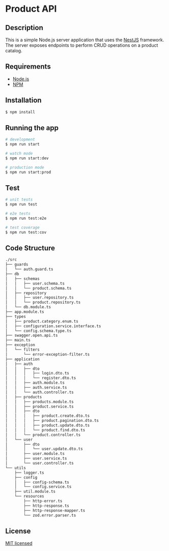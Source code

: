 # Product API

## Description

This is a simple Node.js server application that uses the [NestJS](https://nestjs.com/) framework. The server exposes endpoints to perform CRUD operations on a product catalog.

## Requirements

-   [Node.js](https://nodejs.org/en/)
-   [NPM](https://www.npmjs.com/)

## Installation

```bash
$ npm install
```

## Running the app

```bash
# development
$ npm run start

# watch mode
$ npm run start:dev

# production mode
$ npm run start:prod
```

## Test

```bash
# unit tests
$ npm run test

# e2e tests
$ npm run test:e2e

# test coverage
$ npm run test:cov
```

## Code Structure

```bash
./src
├── guards
│   └── auth.guard.ts
├── db
│   ├── schemas
│   │   ├── user.schema.ts
│   │   └── product.schema.ts
│   ├── repository
│   │   ├── user.repository.ts
│   │   └── product.repository.ts
│   └── db.module.ts
├── app.module.ts
├── types
│   ├── product.category.enum.ts
│   ├── configuration.service.interface.ts
│   └── config.schema.type.ts
├── swagger.open.api.ts
├── main.ts
├── exception
│   └── filters
│       └── error-exception-filter.ts
├── application
│   ├── auth
│   │   ├── dto
│   │   │   ├── login.dto.ts
│   │   │   └── register.dto.ts
│   │   ├── auth.module.ts
│   │   ├── auth.service.ts
│   │   └── auth.controller.ts
│   ├── products
│   │   ├── products.module.ts
│   │   ├── product.service.ts
│   │   ├── dto
│   │   │   ├── product.create.dto.ts
│   │   │   ├── product.pagination.dto.ts
│   │   │   ├── product.update.dto.ts
│   │   │   └── product.find.dto.ts
│   │   └── product.controller.ts
│   └── user
│       ├── dto
│       │   └── user.update.dto.ts
│       ├── user.module.ts
│       ├── user.service.ts
│       └── user.controller.ts
└── utils
    ├── logger.ts
    ├── config
    │   ├── config-schema.ts
    │   └── config.service.ts
    ├── util.module.ts
    └── resources
        ├── http-error.ts
        ├── http-response.ts
        ├── http-response-mapper.ts
        └── zod.error.parser.ts
```

## License

[MIT licensed](LICENSE)
